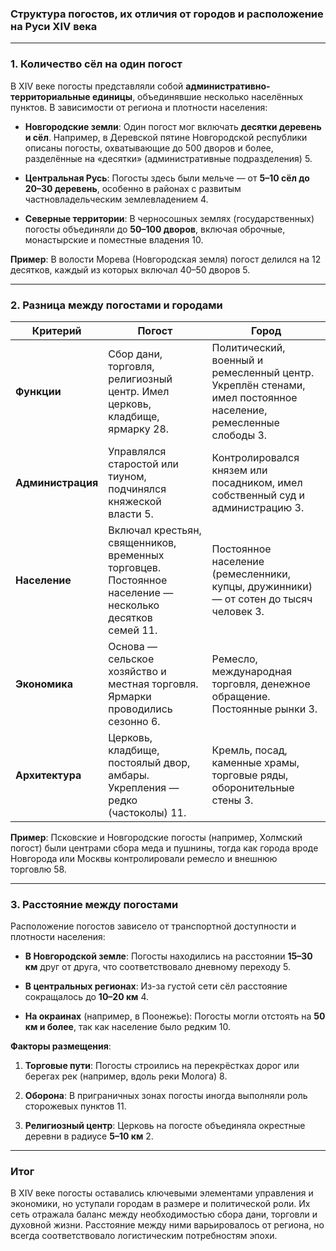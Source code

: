 ### **Структура погостов, их отличия от городов и расположение на Руси XIV века**

---

### **1. Количество сёл на один погост**

В XIV веке погосты представляли собой **административно-территориальные единицы**, объединявшие несколько населённых пунктов. В зависимости от региона и плотности населения:

- **Новгородские земли**: Один погост мог включать **десятки деревень и сёл**. Например, в Деревской пятине Новгородской республики описаны погосты, охватывающие до 500 дворов и более, разделённые на «десятки» (административные подразделения) 5.
    
- **Центральная Русь**: Погосты здесь были мельче — от **5–10 сёл до 20–30 деревень**, особенно в районах с развитым частновладельческим землевладением 4.
    
- **Северные территории**: В черносошных землях (государственных) погосты объединяли до **50–100 дворов**, включая оброчные, монастырские и поместные владения 10.


**Пример**: В волости Морева (Новгородская земля) погост делился на 12 десятков, каждый из которых включал 40–50 дворов 5.

---

### **2. Разница между погостами и городами**

|**Критерий**|**Погост**|**Город**|
|---|---|---|
|**Функции**|Сбор дани, торговля, религиозный центр. Имел церковь, кладбище, ярмарку 28.|Политический, военный и ремесленный центр. Укреплён стенами, имел постоянное население, ремесленные слободы 3.|
|**Администрация**|Управлялся старостой или тиуном, подчинялся княжеской власти 5.|Контролировался князем или посадником, имел собственный суд и администрацию 3.|
|**Население**|Включал крестьян, священников, временных торговцев. Постоянное население — несколько десятков семей 11.|Постоянное население (ремесленники, купцы, дружинники) — от сотен до тысяч человек 3.|
|**Экономика**|Основа — сельское хозяйство и местная торговля. Ярмарки проводились сезонно 6.|Ремесло, международная торговля, денежное обращение. Постоянные рынки 3.|
|**Архитектура**|Церковь, кладбище, постоялый двор, амбары. Укрепления — редко (частоколы) 11.|Кремль, посад, каменные храмы, торговые ряды, оборонительные стены 3.|

**Пример**: Псковские и Новгородские погосты (например, Холмский погост) были центрами сбора меда и пушнины, тогда как города вроде Новгорода или Москвы контролировали ремесло и внешнюю торговлю 58.

---

### **3. Расстояние между погостами**

Расположение погостов зависело от транспортной доступности и плотности населения:

- **В Новгородской земле**: Погосты находились на расстоянии **15–30 км** друг от друга, что соответствовало дневному переходу 5.
    
- **В центральных регионах**: Из-за густой сети сёл расстояние сокращалось до **10–20 км** 4.
    
- **На окраинах** (например, в Поонежье): Погосты могли отстоять на **50 км и более**, так как население было редким 10.
    

**Факторы размещения**:

1. **Торговые пути**: Погосты строились на перекрёстках дорог или берегах рек (например, вдоль реки Молога) 8.
    
2. **Оборона**: В приграничных зонах погосты иногда выполняли роль сторожевых пунктов 11.
    
3. **Религиозный центр**: Церковь на погосте объединяла окрестные деревни в радиусе **5–10 км** 2.
    

---

### **Итог**

В XIV веке погосты оставались ключевыми элементами управления и экономики, но уступали городам в размере и политической роли. Их сеть отражала баланс между необходимостью сбора дани, торговли и духовной жизни. Расстояние между ними варьировалось от региона, но всегда соответствовало логистическим потребностям эпохи.